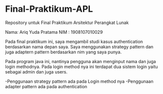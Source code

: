 # Final-Praktikum-APL
Repository untuk Final Praktikum Arsitektur Perangkat Lunak

Nama: Ariq Yuda Pratama
NIM : 1908107010029

Pada final praktikum ini, saya mengambil studi kasus authentication berdasarkan nama depan saya.
Saya menggunakan strategy pattern dan juga adaptern pattern berdasarkan nim yang saya punya.

Pada program java ini, nantinya pengguna akan menginput nama dan juga login methodnya. Pada login method nya ini terdapat dua sistem login yaitu sebagai admin dan juga users.

-Penggunaan strategy pattern ada pada Login method nya
-Penggunaan adapter pattern ada pada authentication
